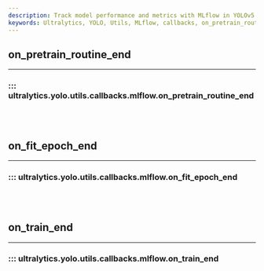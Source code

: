 ```yaml
---
description: Track model performance and metrics with MLflow in YOLOv5. Use callbacks like on_pretrain_routine_end or on_train_end to log information.
keywords: Ultralytics, YOLO, Utils, MLflow, callbacks, on_pretrain_routine_end, on_train_end, Tracking, Model Management, training
---
```


## on_pretrain_routine_end
---
### ::: ultralytics.yolo.utils.callbacks.mlflow.on_pretrain_routine_end
<br><br>

## on_fit_epoch_end
---
### ::: ultralytics.yolo.utils.callbacks.mlflow.on_fit_epoch_end
<br><br>

## on_train_end
---
### ::: ultralytics.yolo.utils.callbacks.mlflow.on_train_end
<br><br>
